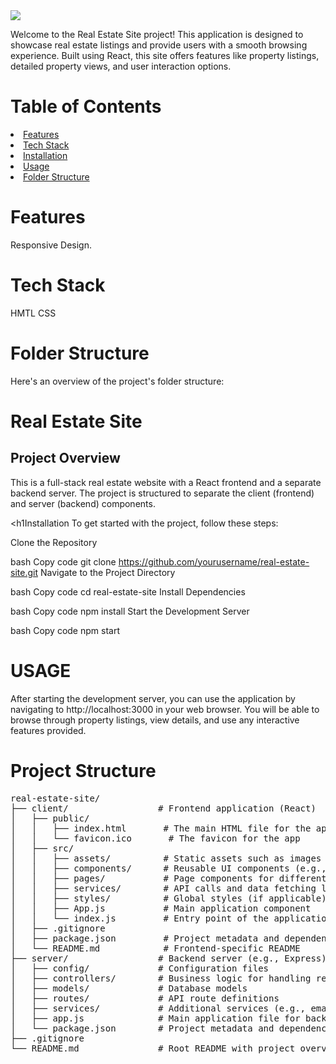 <img src="https://i.imgur.com/G5YlSTp.png">

Welcome to the Real Estate Site project! This application is designed to showcase real estate listings and provide users with a smooth browsing experience. Built using React, this site offers features like property listings, detailed property views, and user interaction options.

<h1>Table of Contents</h1>
  <li><a href="/features">Features</a></li>
  <li><a href="/tech-stack">Tech Stack</a></li>
  <li><a href="/installation">Installation</a></li>
  <li><a href="/usage">Usage</a></li>
  <li><a href="/folder-structure">Folder Structure</a></li>

<h1 id='features'>Features</h1>
<p>Responsive Design.</p>


<h1>Tech Stack</h1>
<p>HMTL CSS</p>



<h1>Folder Structure</h1>
<p>Here's an overview of the project's folder structure:</p>


# Real Estate Site

## Project Overview

This is a full-stack real estate website with a React frontend and a separate backend server. The project is structured to separate the client (frontend) and server (backend) components.


<h1Installation</h1>
To get started with the project, follow these steps:

Clone the Repository

bash
Copy code
git clone https://github.com/yourusername/real-estate-site.git
Navigate to the Project Directory

bash
Copy code
cd real-estate-site
Install Dependencies

bash
Copy code
npm install
Start the Development Server

bash
Copy code
npm start


<h1>USAGE</h1>
<p>After starting the development server, you can use the application by navigating to http://localhost:3000 in your web browser. You will be able to browse through property listings, view details, and use any interactive features provided.</p>


 <h1>Project Structure</h1>

<pre>
real-estate-site/
├── client/                 # Frontend application (React)
│   ├── public/
│   │   ├── index.html       # The main HTML file for the app
│   │   └── favicon.ico       # The favicon for the app
│   ├── src/
│   │   ├── assets/          # Static assets such as images and fonts
│   │   ├── components/      # Reusable UI components (e.g., Header, Footer, PropertyCard)
│   │   ├── pages/           # Page components for different routes (e.g., Home, PropertyDetails, SearchResults)
│   │   ├── services/        # API calls and data fetching logic
│   │   ├── styles/          # Global styles (if applicable)
│   │   ├── App.js           # Main application component
│   │   └── index.js         # Entry point of the application
│   ├── .gitignore
│   ├── package.json         # Project metadata and dependencies for frontend
│   └── README.md            # Frontend-specific README
├── server/                 # Backend server (e.g., Express)
│   ├── config/             # Configuration files
│   ├── controllers/        # Business logic for handling requests
│   ├── models/             # Database models
│   ├── routes/             # API route definitions
│   ├── services/           # Additional services (e.g., email, authentication)
│   ├── app.js              # Main application file for backend
│   └── package.json        # Project metadata and dependencies for backend
├── .gitignore
└── README.md               # Root README with project overview and setup instructions
</pre>

